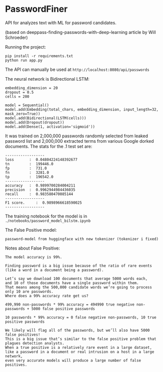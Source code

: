 # PasswordFiner

API for analyzes text with ML for password candidates.

(based on deeppass-finding-passwords-with-deep-learning article by Will Schroeder)

Running the project:

```
pip install -r requirements.txt
python run app.py
```

The API can manually be used at `http://localhost:8080/api/passwords` 

The neural network is Bidirectional LSTM:

```
embedding_dimension = 20
dropout = 0.5
cells = 200

model = Sequential()
model.add(Embedding(total_chars, embedding_dimension, input_length=32, mask_zero=True))
model.add(Bidirectional(LSTM(cells)))
model.add(Dropout(dropout))
model.add(Dense(1, activation='sigmoid'))
```

It was trained on 2,000,000 passwords randomly selected from leaked password list and 2,000,000 extracted terms from
various Google dorked documents. The stats for the .1 test set are:

```
------------------
loss       :  0.04804224148392677
tn         :  199446.0
fp         :  731.0
fn         :  3281.0
tp         :  196542.0
------------------
accuracy   :  0.9899700284004211
precision  :  0.9962944984436035
recall     :  0.983580470085144
------------------
F1 score.     :  0.9898966618590025
------------------
```

The training notebook for the model is in  `./notebooks/password_model_bilstm.ipynb`

The False Positive model:

```
password-model from huggingface with new tokenizer (tokenizer i fixed)
```

Notes about False Positive:
```
The model accuracy is 99%.

Finding password is a big issue because of the ratio of rare events (like a word in a document being a password).

Let’s say we download 100 documents that average 5000 words each, 
and 10 of those documents have a single password within them. 
That means among the 500,000 candidate words we’re going to process only 10 are passwords. 
Where does a 99% accuracy rate get us?

499,990 non-passwords * 99% accuracy = 494990 true negative non-passwords + 5000 false positive passwords

10 passwords * 99% accuracy = 0 false negative non-passwords, 10 true positive passwords

We likely will flag all of the passwords, but we’ll also have 5000 false positives! 
This is a big issue that’s similar to the false positive problem that plagues detection analysts. 
When a true positive is a relatively rare event in a large dataset, 
like a password in a document or real intrusion on a host in a large network, 
even very accurate models will produce a large number of false positives.
```